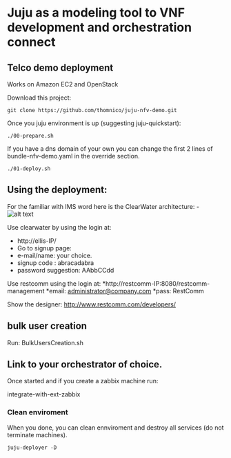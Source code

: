 # Juju as a modeling tool to VNF development and orchestration connect

## Telco demo deployment

Works on Amazon EC2 and OpenStack 

Download this project:

    git clone https://github.com/thomnico/juju-nfv-demo.git

Once you juju environment is up (suggesting juju-quickstart):

    ./00-prepare.sh

If you have a dns domain of your own you can change the first 2 lines of bundle-nfv-demo.yaml in the override section.

    ./01-deploy.sh


## Using the deployment:

For the familiar with IMS word here is the ClearWater architecture:
-![alt text](http://www.projectclearwater.org/wp-content/uploads/2013/05/project-clearwater-architecture-april-2014-2.png "Clearwater architecture")


Use clearwater by using the login at:

* http://ellis-IP/
* Go to signup page:
* e-mail/name: your choice.
* signup code : abracadabra
* password suggestion: AAbbCCdd


Use restcomm using the login at:
*http://restcomm-IP:8080/restcomm-management
*email: administrator@company.com
*pass: RestComm

Show the designer: 
http://www.restcomm.com/developers/

## bulk user creation
Run:  BulkUsersCreation.sh 

## Link to your orchestrator of choice.
 
Once started and if you create a zabbix machine run:
 
integrate-with-ext-zabbix <IP of the zabbix machine>

### Clean enviroment  
When you done, you can clean ennviroment and destroy all services (do not terminate machines). 

    juju-deployer -D 
